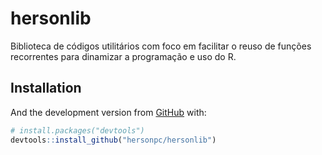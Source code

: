 
<!-- README.md is generated from README.Rmd. Please edit that file -->

# hersonlib

<!-- badges: start -->
<!-- badges: end -->

Biblioteca de códigos utilitários com foco em facilitar o reuso de
funções recorrentes para dinamizar a programação e uso do R.

## Installation

And the development version from [GitHub](https://github.com/) with:

``` r
# install.packages("devtools")
devtools::install_github("hersonpc/hersonlib")
```
